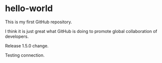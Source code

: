 # hello-world
This is my first GitHub repository.

I think it is just great what GitHub is doing to promote global collaboration of developers.

Release 1.5.0 change.

Testing connection.
